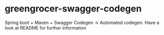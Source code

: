# greengrocer-swagger-codegen
Spring boot + Maven + Swagger Codegen -> Automated codegen. Have a look at README for further information
